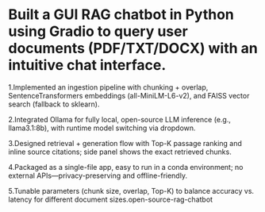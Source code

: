 # Built a GUI RAG chatbot in Python using Gradio to query user documents (PDF/TXT/DOCX) with an intuitive chat interface.

1.Implemented an ingestion pipeline with chunking + overlap, SentenceTransformers embeddings (all-MiniLM-L6-v2), and FAISS vector search (fallback to sklearn).

2.Integrated Ollama for fully local, open-source LLM inference (e.g., llama3.1:8b), with runtime model switching via dropdown.

3.Designed retrieval + generation flow with Top-K passage ranking and inline source citations; side panel shows the exact retrieved chunks.

4.Packaged as a single-file app, easy to run in a conda environment; no external APIs—privacy-preserving and offline-friendly.

5.Tunable parameters (chunk size, overlap, Top-K) to balance accuracy vs. latency for different document sizes.open-source-rag-chatbot
